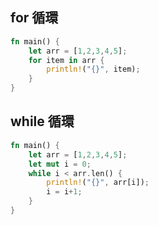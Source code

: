 
## for 循環

```rust
fn main() {
    let arr = [1,2,3,4,5];
    for item in arr {
        println!("{}", item); 
    }
}
```

## while 循環

```rust
fn main() {
    let arr = [1,2,3,4,5];
    let mut i = 0;
    while i < arr.len() {
        println!("{}", arr[i]); 
        i = i+1;
    }
}
```